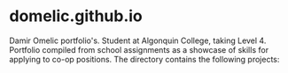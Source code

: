 # domelic.github.io
Damir Omelic portfolio's. Student at Algonquin College, taking Level 4. Portfolio compiled from school assignments as a showcase of skills for applying to co-op positions. The directory contains the following projects:
